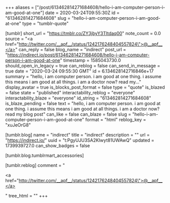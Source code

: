 +++
aliases = ["/post/613462814271684608/hello-i-am-computer-person-i-am-good-at-one"]
date = 2020-03-24T09:55:30Z
id = "613462814271684608"
slug = "hello-i-am-computer-person-i-am-good-at-one"
type = "tumblr-quote"

[tumblr]
short_url = "https://tmblr.co/ZY3jbyY3TItdaq00"
note_count = 0.0
source = "<a href=\"http://twitter.com/__apf__/status/1242176248404557824\">@__apf__</a>"
can_reply = false
blog_name = "indirect"
post_url = "https://indirect.io/post/613462814271684608/hello-i-am-computer-person-i-am-good-at-one"
timestamp = 1585043730.0
should_open_in_legacy = true
can_reblog = false
can_send_in_message = true
date = "2020-03-24 09:55:30 GMT"
id = 6.134628142716846e+17
summary = "hello, i am computer person. i am good at one thing. i assume this means i am good at all things. i am a doctor now? read my..."
display_avatar = true
is_blocks_post_format = false
type = "quote"
is_blazed = false
state = "published"
interactability_reblog = "everyone"
interactability_blaze = "everyone"
id_string = "613462814271684608"
is_blaze_pending = false
text = "hello, i am computer person. i am good at one thing. i assume this means i am good at all things. i am a doctor now? read my blog post"
can_like = false
can_blaze = false
slug = "hello-i-am-computer-person-i-am-good-at-one"
format = "html"
reblog_key = "xuJeOrG8"

[tumblr.blog]
name = "indirect"
title = "indirect"
description = ""
url = "https://indirect.io/"
uuid = "t:PgyUJU3SA2Klwyt81UWAwQ"
updated = 1739939727.0
can_show_badges = false

[tumblr.blog.tumblrmart_accessories]

[tumblr.reblog]
comment = "<p><a href=\"http://twitter.com/__apf__/status/1242176248404557824\">@__apf__</a></p>"
tree_html = ""
+++

